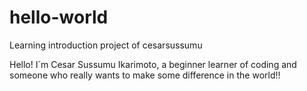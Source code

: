 # hello-world
Learning introduction project of cesarsussumu

Hello! I´m Cesar Sussumu Ikarimoto, a beginner learner of coding and someone who really wants to make some difference in the world!!
